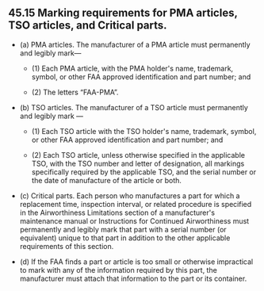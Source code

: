 ## 45.15   Marking requirements for PMA articles, TSO articles, and Critical parts.

- (a) PMA articles. The manufacturer of a PMA article must permanently and legibly mark—

	+ (1) Each PMA article, with the PMA holder's name, trademark, symbol, or other FAA approved identification and part number; and

	+ (2) The letters “FAA-PMA”.

- (b) TSO articles. The manufacturer of a TSO article must permanently and legibly mark —

	+ (1) Each TSO article with the TSO holder's name, trademark, symbol, or other FAA approved identification and part number; and

	+ (2) Each TSO article, unless otherwise specified in the applicable TSO, with the TSO number and letter of designation, all markings specifically required by the applicable TSO, and the serial number or the date of manufacture of the article or both.

- (c) Critical parts. Each person who manufactures a part for which a replacement time, inspection interval, or related procedure is specified in the Airworthiness Limitations section of a manufacturer's maintenance manual or Instructions for Continued Airworthiness must permanently and legibly mark that part with a serial number (or equivalent) unique to that part in addition to the other applicable requirements of this section.

- (d) If the FAA finds a part or article is too small or otherwise impractical to mark with any of the information required by this part, the manufacturer must attach that information to the part or its container.
